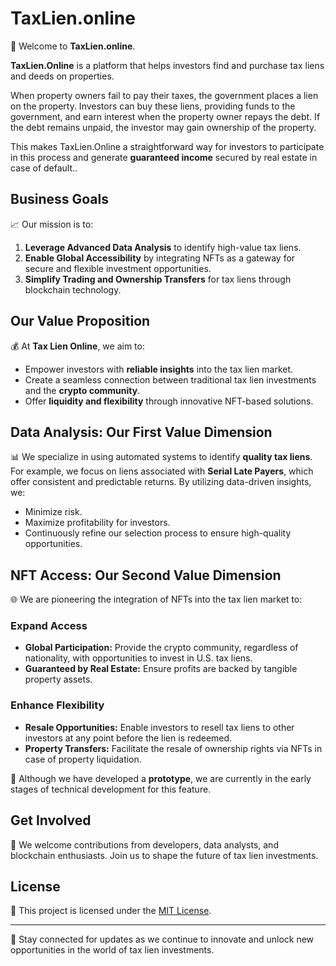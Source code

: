 # TaxLien.online

🌟 Welcome to **TaxLien.online**.

**TaxLien.Online** is a platform that helps investors find and purchase tax liens and deeds on properties.

When property owners fail to pay their taxes, the government places a lien on the property.
Investors can buy these liens, providing funds to the government, and earn interest when the property owner repays the debt. If the debt remains unpaid, the investor may gain ownership of the property.

This makes TaxLien.Online a straightforward way for investors to participate in this process and generate **guaranteed income** secured by real estate in case of default..

## Business Goals
📈 Our mission is to:
1. **Leverage Advanced Data Analysis** to identify high-value tax liens.
2. **Enable Global Accessibility** by integrating NFTs as a gateway for secure and flexible investment opportunities.
3. **Simplify Trading and Ownership Transfers** for tax liens through blockchain technology.

## Our Value Proposition
💰 At **Tax Lien Online**, we aim to:
- Empower investors with **reliable insights** into the tax lien market.
- Create a seamless connection between traditional tax lien investments and the **crypto community**.
- Offer **liquidity and flexibility** through innovative NFT-based solutions.

## Data Analysis: Our First Value Dimension
📊 We specialize in using automated systems to identify **quality tax liens**. For example, we focus on liens associated with **Serial Late Payers**, which offer consistent and predictable returns. By utilizing data-driven insights, we:
- Minimize risk.
- Maximize profitability for investors.
- Continuously refine our selection process to ensure high-quality opportunities.

## NFT Access: Our Second Value Dimension
🌐 We are pioneering the integration of NFTs into the tax lien market to:

### Expand Access
- **Global Participation:** Provide the crypto community, regardless of nationality, with opportunities to invest in U.S. tax liens.
- **Guaranteed by Real Estate:** Ensure profits are backed by tangible property assets.

### Enhance Flexibility
- **Resale Opportunities:** Enable investors to resell tax liens to other investors at any point before the lien is redeemed.
- **Property Transfers:** Facilitate the resale of ownership rights via NFTs in case of property liquidation.

🔄 Although we have developed a **prototype**, we are currently in the early stages of technical development for this feature.

## Get Involved
📢 We welcome contributions from developers, data analysts, and blockchain enthusiasts. Join us to shape the future of tax lien investments.

## License
📖 This project is licensed under the [MIT License](LICENSE).

---

📲 Stay connected for updates as we continue to innovate and unlock new opportunities in the world of tax lien investments.
